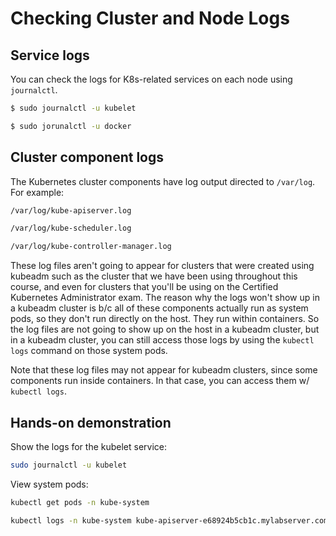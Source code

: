 # Checking Cluster and Node Logs

## Service logs

You can check the logs for K8s-related services on each node using `journalctl`.

```zsh
$ sudo journalctl -u kubelet

$ sudo jorunalctl -u docker
```

## Cluster component logs

The Kubernetes cluster components have log output directed to `/var/log`. For example:

```zsh
/var/log/kube-apiserver.log

/var/log/kube-scheduler.log

/var/log/kube-controller-manager.log
```

These log files aren't going to appear for clusters that were created using kubeadm such as the cluster that we have been using throughout this course, and even for clusters that you'll be using on the Certified Kubernetes Administrator exam. The reason why the logs won't show up in a kubeadm cluster is b/c all of these components actually run as system pods, so they don't run directly on the host. They run within containers. So the log files are not going to show up on the host in a kubeadm cluster, but in a kubeadm cluster, you can still access those logs by using the `kubectl logs` command on those system pods.

Note that these log files may not appear for kubeadm clusters, since some components run inside containers. In that case, you can access them w/ `kubectl logs`.

## Hands-on demonstration

Show the logs for the kubelet service:

```zsh
sudo journalctl -u kubelet
```

View system pods:

```zsh
kubectl get pods -n kube-system
```

```zsh
kubectl logs -n kube-system kube-apiserver-e68924b5cb1c.mylabserver.com
```
